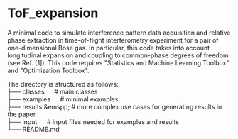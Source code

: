 # ToF_expansion
A minimal code to simulate interference pattern data acquisition and relative phase extraction in time-of-flight interferometry experiment for a pair of one-dimensional Bose gas. In particular, this code takes into account longitudinal expansion and coupling to common-phase degrees of freedom (see Ref. [1]). This code requires "Statistics and Machine Learning Toolbox" and "Optimization Toolbox". 

The directory is structured as follows: <br />
├── classes &emsp;                  # main classes  <br />
├── examples &emsp;                 # minimal examples <br />
├── results  &emspp;                # more complex use cases for generating results in the paper <br />
├── input    &emsp;                # input files needed for examples and results <br />
└── README.md <br />

